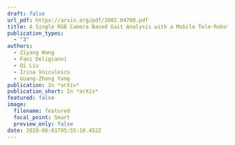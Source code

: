 ```yaml
---
draft: false
url_pdf: https://arxiv.org/pdf/2002.04700.pdf
title: A Single RGB Camera Based Gait Analysis with a Mobile Tele-Robot for Healthcare
publication_types:
  - "3"
authors:
  - Ziyang Wang
  - Fani Deligianni
  - Qi Liu
  - Irina Voiculescu
  - Guang-Zhong Yang
publication: In *arXiv*
publication_short: In *arXiv*
featured: false
image:
  filename: featured
  focal_point: Smart
  preview_only: false
date: 2020-06-01T05:55:18.452Z
---
```

